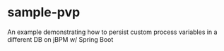 # sample-pvp

An example demonstrating how to persist custom process variables in a different DB on jBPM w/ Spring Boot
